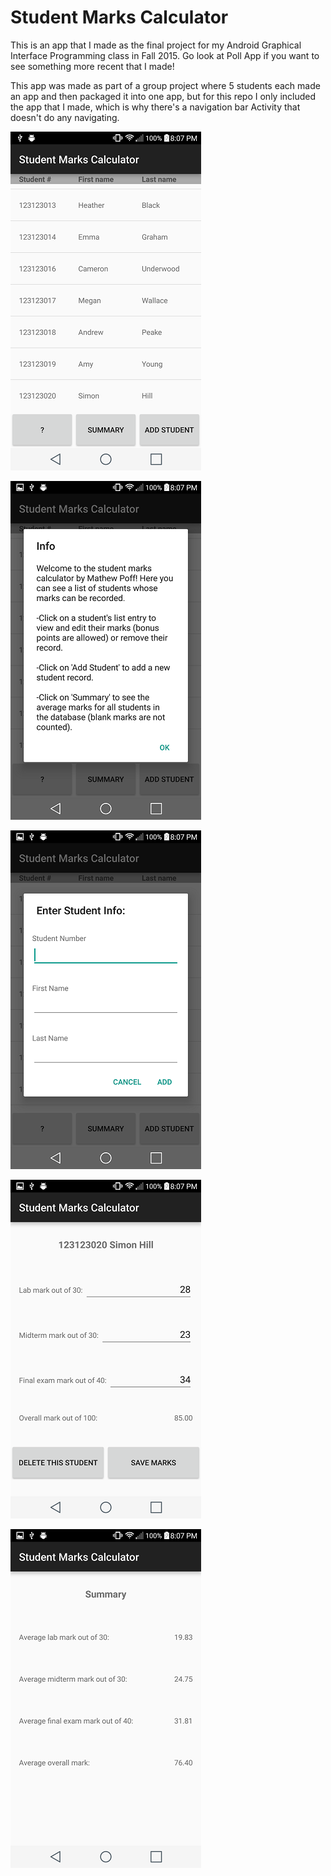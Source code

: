 # Student Marks Calculator

This is an app that I made as the final project for my Android Graphical Interface Programming class in Fall 2015. Go look at Poll App if you want to see something more recent that I made!

This app was made as part of a group project where 5 students each made an app and then packaged it into one app, but for this repo I only included the app that I made, which is why there's a navigation bar Activity that doesn't do any navigating.

![Student List](/screenshots/studentList.png)

![Info Dialog](/screenshots/help.png)

![Add Student](/screenshots/addStudent.png)

![Student Marks](/screenshots/studentMarks.png)

![Marks Summary](/screenshots/marksSummary.png)